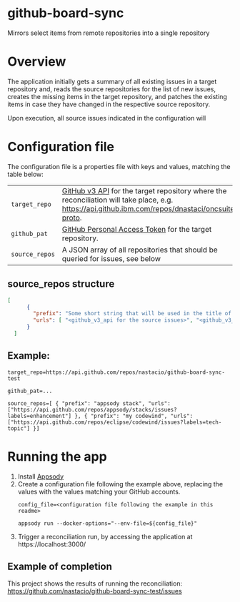 # github-board-sync
Mirrors select items from remote repositories into a single repository

# Overview

The application initially gets a summary of all existing issues in a target repository and, reads the source repositories for the list of new issues, creates the missing items in the target repository, and patches the existing items in case they have changed in the respective source repository.

Upon execution, all source issues indicated in the configuration will 

# Configuration file

The configuration file is a properties file with keys and values, matching the table below:

| | |
|---|---|
| `target_repo` | [GitHub v3 API](https://developer.github.com/v3/) for the target repository where the reconciliation will take place, e.g. https://api.github.ibm.com/repos/dnastaci/oncsuite-proto. |
| `github_pat` | [GitHub Personal Access Token](https://github.com/settings/tokens) for the target repository. |
| `source_repos`| A JSON array of all repositories that should be queried for issues, see below |


## source_repos structure

```json
[
      { 
        "prefix": "Some short string that will be used in the title of the target issue",
        "urls": [ "<github_v3_api for the source issues>", "<github_v3_api for the source issues>" ] 
      }
  ]
```


## Example:

```
target_repo=https://api.github.com/repos/nastacio/github-board-sync-test

github_pat=...

source_repos=[ { "prefix": "appsody stack", "urls": ["https://api.github.com/repos/appsody/stacks/issues?labels=enhancement"] }, { "prefix": "my codewind", "urls": ["https://api.github.com/repos/eclipse/codewind/issues?labels=tech-topic"] }]
```

# Running the app

1. Install [Appsody](https://appsody.dev)
1. Create a configuration file following the example above, replacing the values with the values matching your GitHub accounts.
    ```
    config_file=<configuration file following the example in this readme>

    appsody run --docker-options="--env-file=${config_file}"
    ```
1. Trigger a reconciliation run, by accessing the application at https://localhost:3000/

## Example of completion

This project shows the results of running the reconciliation:
https://github.com/nastacio/github-board-sync-test/issues
